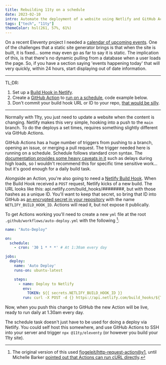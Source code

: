 ```yaml
---
title: Rebuilding 11ty on a schedule
date: 2023-02-10
intro: Automate the deployment of a website using Netlify and GitHub Actions at a specific time.
tags: ["tech", "11ty"]
themeColor: hsl(261, 57%, 61%)
---
```


On a recent Eleventy project I needed a [calendar of upcoming events](https://www.globe.church/calendar/#thisWeek). One of the challenges that a static site generator brings is that when the site is built, it is fixed… some may even go as far to say it is static. The implication of this, is that there's no dynamic pulling from a database when a user loads the page. So, if you have a section saying 'events happening today' that will very quickly, within 24 hours, start displaying out of date information.

---

TL;DR:

1. Set up a [Build Hook in Netlify](https://docs.netlify.com/configure-builds/build-hooks/).
2. Create a [GitHub Action](https://docs.github.com/en/actions) to [run on a schedule](https://docs.github.com/en/actions/using-workflows/events-that-trigger-workflows#schedule), code example below.
3. Don't commit your build hook URL or ID to your repo, [that would be silly](https://www.youtube.com/watch?v=YXm1ICO8Nec).

---

Normally with 11ty, you just need to update a website when the content is changing. Netlify makes this very simple, hooking into a push to the `main` branch. To do the deploys a set times, requires something slightly different via GitHub Actions.

GitHub Actions has a huge number of triggers from pushing to a branch, opening an issue, or merging a pull request. The trigger needed here is running on a schedule. Schedule follows standard cron syntax. The [documentation provides some heavy caveats in it](https://docs.github.com/en/actions/using-workflows/events-that-trigger-workflows#schedule) such as delays during high loads, so I wouldn't recommend this for specific time sensitive work… but it's good enough for a daily build task.

Alongside an Action, you're also going to need a [Netlify Build Hook](https://docs.netlify.com/configure-builds/build-hooks/). When the Build Hook received a `POST` request, Netlify kicks of a new build. The URL looks like this: api.netlify.com/build_hooks/########, but with those hashes as a unique ID. You'll want to keep that secret, so bring that ID into GitHub as [an encrypted secret in your repository](https://docs.github.com/en/actions/security-guides/encrypted-secrets#creating-encrypted-secrets-for-a-repository) with the name `NETLIFY_BUILD_HOOK_ID`. Actions will read it, but not expose it publically.

To get Actions working you'll need to create a new `yml` file at the root `.github/workflows/auto-deploy.yml` with the following [^1]:

```yml
name: "Auto-Deploy"

on:
  schedule:
    - cron: '30 1 * * *' # At 1:30am every day

jobs:
  deploy:
    name: 'Auto Deploy'
    runs-on: ubuntu-latest

    steps:
      - name: Deploy to Netlify
        env:
          TOKEN: ${​{ secrets.NETLIFY_BUILD_HOOK_ID }​}
        run: curl -X POST -d {} https://api.netlify.com/build_hooks/${TOKEN}
```

Now, when you push this change to GitHub the new Action will be live, ready to run daily at 1.30am every day.

The schedule task doesn't just have to be used for doing a deploy via Netlify. You could self host this somewhere, and use GitHub Actions to SSH into your server and trigger `npx @11ty/eleventy` (or however you build your 11ty site).

[^1]: The original version of this used [fjogeleit/http-request-action@v1](https://github.com/fjogeleit/http-request-action), until Michelle Barker [pointed out that Actions can run cURL directly](https://front-end.social/@michelle/109783878677424745).
